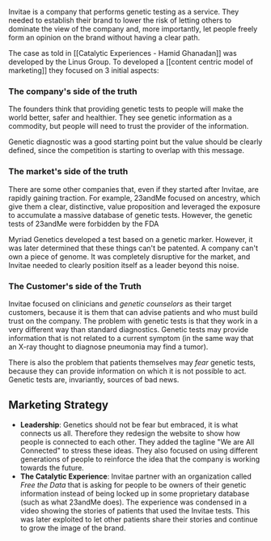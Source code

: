 Invitae is a company that performs genetic testing as a service. They needed to establish their brand to lower the risk of letting others to dominate the view of the company and, more importantly, let people freely form an opinion on the brand without having a clear path. 

The case as told in [[Catalytic Experiences - Hamid Ghanadan]] was developed by the Linus Group. To developed a [[content centric model of marketing]] they focused on 3 initial aspects:  

### The company's side of the truth
The founders think that providing genetic tests to people will make the world better, safer and healthier. They see genetic information as a commodity, but people will need to trust the provider of the information. 

Genetic diagnostic was a good starting point but the value should be clearly defined, since the competition is starting to overlap with this message. 

### The market's side of the truth
There are some other companies that, even if they started after Invitae, are rapidly gaining traction. For example, 23andMe focused on ancestry, which give them a clear, distinctive, value proposition and leveraged the exposure to accumulate a massive database of genetic tests. However, the genetic tests of 23andMe were forbidden by the FDA

Myriad Genetics developed a test based on a genetic marker. However, it was later determined that these things can't be patented. A company can't own a piece of genome. It was completely disruptive for the market, and Invitae needed to clearly position itself as a leader beyond this noise. 

### The Customer's side of the Truth
Invitae focused on clinicians and *genetic counselors* as their target customers, because it is them that can advise patients and who must build trust on the company. The problem with genetic tests is that they work in a very different way than standard diagnostics. Genetic tests may provide information that is not related to a current symptom (in the same way that an X-ray thought to diagnose pneumonia may find a tumor). 

There is also the problem that patients themselves may *fear* genetic tests, because they can provide information on which it is not possible to act. Genetic tests are, invariantly, sources of bad news. 

## Marketing Strategy

- **Leadership**: Genetics should not be fear but embraced, it is what connects us all. Therefore they redesign the website to show how people is connected to each other. They added the tagline "We are All Connected" to stress these ideas. They also focused on using different generations of people to reinforce the idea that the company is working towards the future. 
- **The Catalytic Experience**: Invitae partner with an organization called *Free the Data* that is asking for people to be owners of their genetic information instead of being locked up in some proprietary database (such as what 23andMe does). 
    The experience was condensed in a video showing the stories of patients that used the Invitae tests. This was later exploited to let other patients share their stories and continue to grow the image of the brand. 